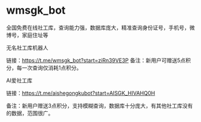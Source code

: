 # wmsgk_bot
全国免费在线社工库，查询能力强，数据库庞大，精准查询身份证号，手机号，微博号，家庭住址等

无名社工库机器人

链接：https://t.me/wmsgk_bot?start=ziRn39VE3P
备注：新用户可赠送5点积分，每一次查询仅消耗1点积分。

AI爱社工库

链接：https://t.me/aishegongkubot?start=AISGK_HIVAHQ0H

备注：新用户赠送3点积分，支持模糊查询，数据库十分庞大，有其他社工库没有的数据，范围很广。
